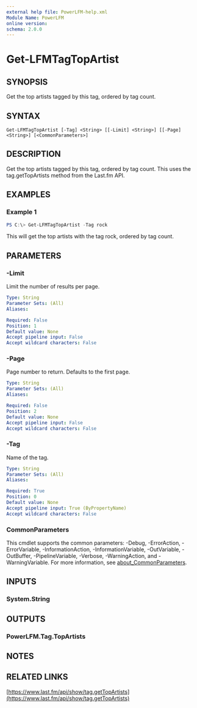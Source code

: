 ```yaml
---
external help file: PowerLFM-help.xml
Module Name: PowerLFM
online version:
schema: 2.0.0
---
```


# Get-LFMTagTopArtist

## SYNOPSIS
Get the top artists tagged by this tag, ordered by tag count.

## SYNTAX

```
Get-LFMTagTopArtist [-Tag] <String> [[-Limit] <String>] [[-Page] <String>] [<CommonParameters>]
```

## DESCRIPTION
Get the top artists tagged by this tag, ordered by tag count. This uses the tag.getTopArtists method from the Last.fm API.

## EXAMPLES

### Example 1
```powershell
PS C:\> Get-LFMTagTopArtist -Tag rock
```

This will get the top artists with the tag rock, ordered by tag count.

## PARAMETERS

### -Limit
Limit the number of results per page.

```yaml
Type: String
Parameter Sets: (All)
Aliases:

Required: False
Position: 1
Default value: None
Accept pipeline input: False
Accept wildcard characters: False
```

### -Page
Page number to return. Defaults to the first page.

```yaml
Type: String
Parameter Sets: (All)
Aliases:

Required: False
Position: 2
Default value: None
Accept pipeline input: False
Accept wildcard characters: False
```

### -Tag
Name of the tag.

```yaml
Type: String
Parameter Sets: (All)
Aliases:

Required: True
Position: 0
Default value: None
Accept pipeline input: True (ByPropertyName)
Accept wildcard characters: False
```

### CommonParameters
This cmdlet supports the common parameters: -Debug, -ErrorAction, -ErrorVariable, -InformationAction, -InformationVariable, -OutVariable, -OutBuffer, -PipelineVariable, -Verbose, -WarningAction, and -WarningVariable. For more information, see [about_CommonParameters](http://go.microsoft.com/fwlink/?LinkID=113216).

## INPUTS

### System.String

## OUTPUTS

### PowerLFM.Tag.TopArtists

## NOTES

## RELATED LINKS

[https://www.last.fm/api/show/tag.getTopArtists](https://www.last.fm/api/show/tag.getTopArtists)
